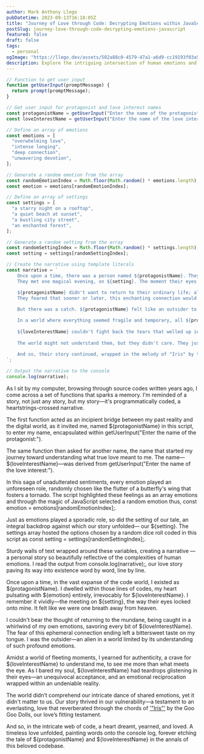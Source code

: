 ```yaml
---
author: Mark Anthony Llego
pubDatetime: 2023-09-13T16:18:05Z
title: "Journey of Love through Code: Decrypting Emotions within JavaScript"
postSlug: journey-love-through-code-decrypting-emotions-javascript
featured: false
draft: false
tags:
  - personal
ogImage: "https://llego.dev/assets/502a88c0-4579-47a1-a6d9-cc19193f03a5.jpg"
description: Explore the intriguing intersection of human emotions and narratives within the lines of JavaScript code. Discover a unique perspective on Love and Longing in the realm of Programming.
---
```


```javascript
// Function to get user input
function getUserInput(promptMessage) {
  return prompt(promptMessage);
}

// Get user input for protagonist and love interest names
const protagonistName = getUserInput("Enter the name of the protagonist:");
const loveInterestName = getUserInput("Enter the name of the love interest:");

// Define an array of emotions
const emotions = [
  "overwhelming love",
  "intense longing",
  "deep connection",
  "unwavering devotion",
];

// Generate a random emotion from the array
const randomEmotionIndex = Math.floor(Math.random() * emotions.length);
const emotion = emotions[randomEmotionIndex];

// Define an array of settings
const settings = [
  "a starry night on a rooftop",
  "a quiet beach at sunset",
  "a bustling city street",
  "an enchanted forest",
];

// Generate a random setting from the array
const randomSettingIndex = Math.floor(Math.random() * settings.length);
const setting = settings[randomSettingIndex];

// Create the narrative using template literals
const narrative = `
    Once upon a time, there was a person named ${protagonistName}. They had a heart full of ${emotion}, and their world revolved around one person - ${loveInterestName}. 
    They met one magical evening, on ${setting}. The moment their eyes locked, it felt like they were the closest to heaven that they would ever be.

    ${protagonistName} didn't want to return to their ordinary life; all they could taste and breathe was that moment with ${loveInterestName}. 
    They feared that sooner or later, this enchanting connection would end, and they didn't want to miss a single second of it.
    
    But there was a catch. ${protagonistName} felt like an outsider to the world. They believed that the world wouldn't understand the depth of their emotions and the unique bond they shared with ${loveInterestName}.

    In a world where everything seemed fragile and temporary, all ${protagonistName} yearned for was authenticity. They wanted ${loveInterestName} to know them for who they truly were.
    
    ${loveInterestName} couldn't fight back the tears that welled up in their eyes. It was a moment of truth. In that moment, they both realized that their love was as real as it could be. They bled their emotions, not to prove anything, but to know they were alive.
    
    The world might not understand them, but they didn't care. They just wanted each other to know who they were, and in that shared vulnerability, they found a love that was timeless and unbreakable.
    
    And so, their story continued, wrapped in the melody of "Iris" by the Goo Goo Dolls, a song that perfectly captured the essence of their love.
`;

// Output the narrative to the console
console.log(narrative);
```

As I sit by my computer, browsing through source codes written years ago, I come across a set of functions that sparks a memory. I'm reminded of a story, not just any story, but my story—it's programmatically coded, a heartstrings-crossed narrative.

The first function acted as an incipient bridge between my past reality and the digital world, as it invited me, named ${protagonistName} in this script, to enter my name, encapsulated within getUserInput("Enter the name of the protagonist:").

The same function then asked for another name, the name that started my journey toward understanding what true love meant to me. The name—${loveInterestName}—was derived from getUserInput("Enter the name of the love interest:").

In this saga of unadulterated sentiments, every emotion played an unforeseen role, randomly chosen like the flutter of a butterfly's wing that fosters a tornado. The script highlighted these feelings as an array emotions and through the magic of JavaScript selected a random emotion thus, const emotion = emotions[randomEmotionIndex];.

Just as emotions played a sporadic role, so did the setting of our tale, an integral backdrop against which our story unfolded— our ${setting}. The settings array hosted the options chosen by a random dice roll coded in this script as const setting = settings[randomSettingIndex];.

Sturdy walls of text wrapped around these variables, creating a narrative — a personal story so beautifully reflective of the complexities of human emotions. I read the output from console.log(narrative);, our love story paving its way into existence word by word, line by line.

Once upon a time, in the vast expanse of the code world, I existed as ${protagonistName}. I dwelled within those lines of codes, my heart pulsating with ${emotion} entirely, irrevocably for ${loveInterestName}. I remember it vividly—the meeting on ${setting}, the way their eyes locked onto mine. It felt like we were one breath away from heaven.

I couldn't bear the thought of returning to the mundane, being caught in a whirlwind of my own emotions, savoring every bit of ${loveInterestName}. The fear of this ephemeral connection ending left a bittersweet taste on my tongue. I was the outsider—an alien in a world limited by its understanding of such profound emotions.

Amidst a world of fleeting moments, I yearned for authenticity, a crave for ${loveInterestName} to understand me, to see me more than what meets the eye. As I bared my soul, ${loveInterestName} had teardrops glistening in their eyes—an unequivocal acceptance, and an emotional reciprocation wrapped within an undeniable reality.

The world didn’t comprehend our intricate dance of shared emotions, yet it didn't matter to us. Our story thrived in our vulnerability—a testament to an everlasting, love that reverberated through the chords of ['"Iris"'](https://youtu.be/NdYWuo9OFAw) by the Goo Goo Dolls, our love’s fitting testament.

And so, in the intricate web of code, a heart dreamt, yearned, and loved. A timeless love unfolded, painting words onto the console log, forever etching the tale of ${protagonistName} and ${loveInterestName} in the annals of this beloved codebase.
